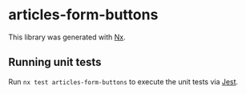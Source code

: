 # articles-form-buttons

This library was generated with [Nx](https://nx.dev).

## Running unit tests

Run `nx test articles-form-buttons` to execute the unit tests via [Jest](https://jestjs.io).
